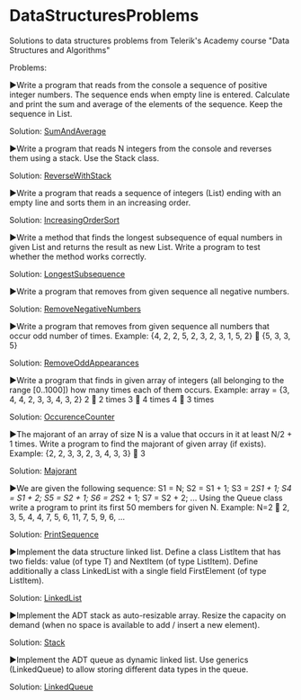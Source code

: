 # DataStructuresProblems
Solutions to data structures problems from Telerik's Academy course "Data Structures and Algorithms"

Problems:

  ►Write a program that reads from the console a sequence of positive integer numbers. The sequence ends when empty 
  line is entered. Calculate and print the sum and average of the elements of the sequence. Keep the sequence in List<int>.

Solution: [SumAndAverage](https://github.com/HristoAleksiev/DataStructuresProblems/tree/master/SumAndAverage/SumAndAverage)

  ►Write a program that reads N integers from the console and reverses them using a stack. Use the Stack<int> class.

Solution: [ReverseWithStack](https://github.com/HristoAleksiev/DataStructuresProblems/tree/master/ReverseWithStack/ReverseWithStack)

  ►Write a program that reads a sequence of integers (List<int>) ending with an empty line and sorts them in an 
  increasing order.
  
Solution: [IncreasingOrderSort](https://github.com/HristoAleksiev/DataStructuresProblems/tree/master/IncreasingOrderSort/IncreasingOrderSort)
    
  ►Write a method that finds the longest subsequence of equal numbers in given List<int> and returns the result as new 
  List<int>. Write a program to test whether the method works correctly.
  
Solution: [LongestSubsequence](https://github.com/HristoAleksiev/DataStructuresProblems/tree/master/LongestSubsequence/LongestSubsequence)
    
  ►Write a program that removes from given sequence all negative numbers.
 
Solution: [RemoveNegativeNumbers](https://github.com/HristoAleksiev/DataStructuresProblems/tree/master/RemoveNegativeNumbers/RemoveNegativeNumbers)
    
  ►Write a program that removes from given sequence all numbers that occur odd number of times. Example:
    {4, 2, 2, 5, 2, 3, 2, 3, 1, 5, 2}  {5, 3, 3, 5}
  
Solution: [RemoveOddAppearances](https://github.com/HristoAleksiev/DataStructuresProblems/tree/master/RemoveOddAppearances/RemoveOddAppearances)
    
  ►Write a program that finds in given array of integers (all belonging to the range [0..1000]) how many times each of 
  them occurs.
    Example: array = {3, 4, 4, 2, 3, 3, 4, 3, 2}
      2  2 times
      3  4 times
      4  3 times
  
Solution: [OccurenceCounter](https://github.com/HristoAleksiev/DataStructuresProblems/tree/master/OccurenceCounter/OccurenceCounter)
    
  ►The majorant of an array of size N is a value that occurs in it at least N/2 + 1 times. Write a program to find the
  majorant of given array (if exists). Example:
    {2, 2, 3, 3, 2, 3, 4, 3, 3}  3
    
Solution: [Majorant](https://github.com/HristoAleksiev/DataStructuresProblems/tree/master/Majorant/Majorant)
    
  ►We are given the following sequence:
    S1 = N;
    S2 = S1 + 1;
    S3 = 2*S1 + 1;
    S4 = S1 + 2;
    S5 = S2 + 1;
    S6 = 2*S2 + 1;
    S7 = S2 + 2;
      ...
  Using the Queue<T> class write a program to print its first 50 members for given N.
    Example: N=2  2, 3, 5, 4, 4, 7, 5, 6, 11, 7, 5, 9, 6, ...

Solution: [PrintSequence](https://github.com/HristoAleksiev/DataStructuresProblems/tree/master/PrintSequence/PrintSequence)
    
  ►Implement the data structure linked list. Define a class ListItem<T> that has two fields: value (of type T) and NextItem
  (of type ListItem<T>). Define additionally a class LinkedList<T> with a single field FirstElement (of type ListItem<T>).
 
Solution: [LinkedList](https://github.com/HristoAleksiev/DataStructuresProblems/tree/master/LinkedList/LinkedList)
    
  ►Implement the ADT stack as auto-resizable array. Resize the capacity on demand (when no space is available to add / insert
  a new element).
  
Solution: [Stack](https://github.com/HristoAleksiev/DataStructuresProblems/tree/master/Stack/Stack)
    
  ►Implement the ADT queue as dynamic linked list. Use generics (LinkedQueue<T>) to allow storing different data types in 
  the queue.

Solution: [LinkedQueue](https://github.com/HristoAleksiev/DataStructuresProblems/tree/master/LinkedQueue/LinkedQueue)
